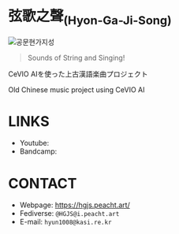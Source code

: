 
# 弦歌之聲<sub>(Hyon-Ga-Ji-Song)</sub>

![공문현가지성](https://user-images.githubusercontent.com/93899740/209764149-2a8e2e6f-6a80-44f7-bdb3-7817bed61dc9.png)

> Sounds of String and Singing!

CeVIO AIを使った上古漢語楽曲プロジェクト

Old Chinese music project using CeVIO AI

# LINKS

* Youtube:
* Bandcamp:

# CONTACT

* Webpage: https://hgjs.peacht.art/
* Fediverse: `@HGJS@i.peacht.art`
* E-mail: `hyun1008@kasi.re.kr`
